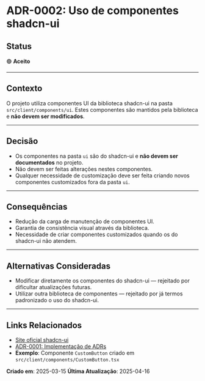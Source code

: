 # ADR-0002: Uso de componentes shadcn-ui

## Status

🟢 **Aceito**

---

## Contexto

O projeto utiliza componentes UI da biblioteca shadcn-ui na pasta `src/client/components/ui`. Estes componentes são mantidos pela biblioteca e **não devem ser modificados**.

---

## Decisão

- Os componentes na pasta `ui` são do shadcn-ui e **não devem ser documentados** no projeto.
- Não devem ser feitas alterações nestes componentes.
- Qualquer necessidade de customização deve ser feita criando novos componentes customizados fora da pasta `ui`.

---

## Consequências

- Redução da carga de manutenção de componentes UI.
- Garantia de consistência visual através da biblioteca.
- Necessidade de criar componentes customizados quando os do shadcn-ui não atendem.

---

## Alternativas Consideradas

- Modificar diretamente os componentes do shadcn-ui — rejeitado por dificultar atualizações futuras.
- Utilizar outra biblioteca de componentes — rejeitado por já termos padronizado o uso do shadcn-ui.

---

## Links Relacionados

- [Site oficial shadcn-ui](https://ui.shadcn.com/)
- [ADR-0001: Implementação de ADRs](./ADR-0001-Implementacao-de-ADRs.md)
- **Exemplo**: Componente `CustomButton` criado em `src/client/components/CustomButton.tsx`

**Criado em**: 2025-03-15
**Última Atualização**: 2025-04-16
